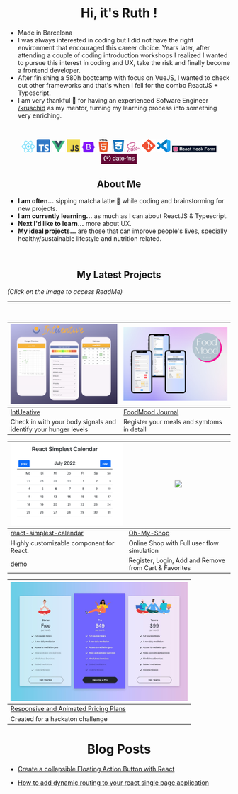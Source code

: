<h1 align="center">Hi, it's Ruth !</h1>

* Made in Barcelona
* I was always interested in coding but I did not have the right environment that encouraged this career choice. Years later, after attending a couple of coding introduction workshops I realized I wanted to pursue this interest in coding and UX, take the risk and finally become a frontend developer.
* After finishing a 580h bootcamp with focus on VueJS, I wanted to check out other frameworks and that's when I fell for the combo ReactJS + Typescript.
* I am very thankful :pray: for having an experienced Sofware Engineer [/kruschid](https://github.com/kruschid) as my mentor, turning my learning process into something very enriching.

<br>
<p align="center">
<img width="30" src="react-logo.png">
<img width="30" src="ts-logo.png">
<img width="30" src="vue-logo.png">
<img width="30" src="JavaScript-logo.png">
<img width="30" src="bootstrap-logo.svg">
<img width="30" src="html-logo.png">
<img width="30" src="css-logo.jpeg">
<img width="30" src="sass-logo.png">
<img width="30" src="git-logo.png">
<img width="30" src="vscode.png">
<img width="100" src="datefns.jpeg">
<img width="80" src="reacthookform.jpeg">
</p>

<h2 align="center">About Me</h2>

* **I am often...** sipping matcha latte :tea: while coding and brainstorming for new projects. 
* **I am currently learning...** as much as I can about ReactJS & Typescript.
* **Next I'd like to learn...** more about UX.
* **My ideal projects...** are those that can improve people's lives, specially healthy/sustainable lifestyle and nutrition related.


<br>
<h2 align="center">My Latest Projects  </h2>

*(Click on the image to access ReadMe)*

---
<br>



| [<img src="intueative.png" width="400">](https://github.com/ruthtempo/eat-intuitive/blob/master/README.md) |  [<img src="motto2.png" width="400">](https://github.com/ruthtempo/food-diary) |
|-----------------------------------------------------------------|------------------------------------------------|
| [IntUeative](https://intueative.netlify.app/)                   | [FoodMood Journal](https://foodmoodjournal.netlify.app/) |
| Check in with your body signals and identify your hunger levels | Register your meals and symtoms in detail   | 

| <img src="pic_calendar.png" width="400">   | [<img src="ohmyshop.png" width="400">](https://github.com/ruthtempo/online-store-react) 
|-------------------------------------------|-------------------------------------------------------------------------------------
| [react-simplest-calendar](https://www.npmjs.com/package/react-simplest-calendar) | [Oh-My-Shop](https://oh-my-shop.netlify.app/) 
|  Highly customizable component for React.                      | Online Shop with Full user flow simulation
| [demo](https://ruthtempo.github.io/react-simplest-calendar/)   | Register, Login, Add and Remove from Cart & Favorites

|[<img src="pricingplans.jpeg"  width="400" >](https://github.com/ruthtempo/price-cards-challenge#readme)|
|-------------|
|[Responsive and Animated Pricing Plans](https://pricing-plans-jump2digital.netlify.app/) |
| Created for a hackaton challenge |
                                                          
                                                                 
 
 <h1 align="center">Blog Posts</h1>
 
 
 * [Create a collapsible Floating Action Button with React](https://dev.to/ruthtempo/create-a-collapsible-floating-action-button-with-react-iee)
 
 * [How to add dynamic routing to your react single page application](https://dev.to/ruthtempo/how-to-add-dynamic-routing-to-your-react-single-page-application-flm)


